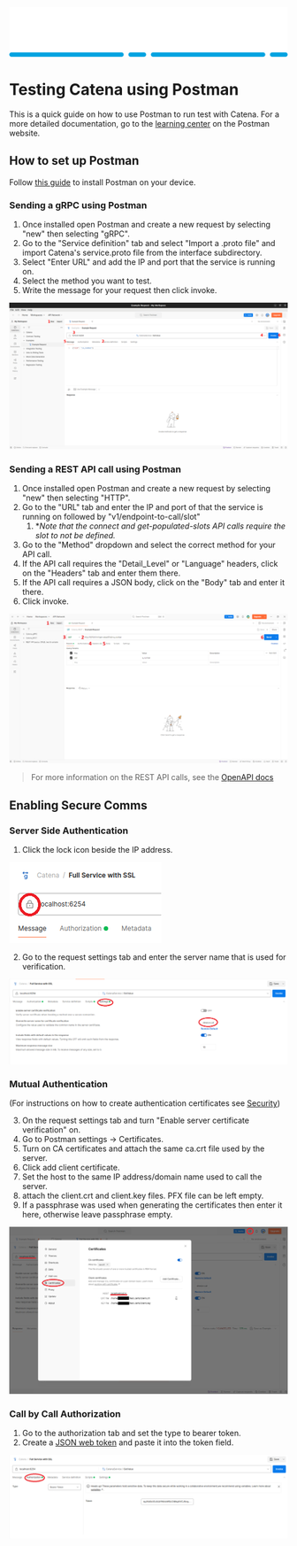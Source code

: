![Alt](images/Catena%20Logo_PMS2191%20&%20White.png)

# Testing Catena using Postman 
This is a quick guide on how to use Postman to run test with Catena. For a more detailed documentation, go to the [learning center](https://learning.postman.com/docs/introduction/overview/) on the Postman website.

## How to set up Postman
Follow [this guide](https://learning.postman.com/docs/getting-started/installation/installation-and-updates/) to install Postman on your device.

### Sending a gRPC using Postman
1. Once installed open Postman and create a new request by selecting "new" then selecting "gRPC". 
2. Go to the "Service definition" tab and select "Import a .proto file" and import Catena's service.proto file from the interface subdirectory. 
3. Select "Enter URL" and add the IP and port that the service is running on.
4. Select the method you want to test.
5. Write the message for your request then click invoke.

![Alt](images/Postman%20guide%20example.png) 

### Sending a REST API call using Postman
1. Once installed open Postman and create a new request by selecting "new" then selecting "HTTP". 
2. Go to the "URL" tab and enter the IP and port of that the service is running on followed by "v1/endpoint-to-call/slot"
    1. **Note that the connect and get-populated-slots API calls require the slot to not be defined.*
3. Go to the "Method" dropdown and select the correct method for your API call.
4. If the API call requires the "Detail_Level" or "Language" headers, click on the "Headers" tab and enter them there.
6. If the API call requires a JSON body, click on the "Body" tab and enter it there.
5. Click invoke.

![Alt](images/Postman%20guide%20example%20REST.png) 

> For more information on the REST API calls, see the [OpenAPI docs]()

## Enabling Secure Comms

### Server Side Authentication
1. Click the lock icon beside the IP address.

![Alt](images/Postman%20SSL%201.png)

2. Go to the request settings tab and enter the server name that is used for verification.

![Alt](images/Postman%20SSL%202.png)

### Mutual Authentication
(For instructions on how to create authentication certificates see [Security](Security.md))

3. On the request settings tab and turn "Enable server certificate verification" on.
4. Go to Postman settings -> Certificates.
5. Turn on CA certificates and attach the same ca.crt file used by the server.
6. Click add client certificate.
7. Set the host to the same IP address/domain name used  to call the server.
8. attach the client.crt and client.key files. PFX file can be left empty. 
9. If a passphrase was used when generating the certificates then enter it here, otherwise leave passphrase empty.

![Alt](images/Postman%20mTLS.png)


### Call by Call Authorization
1. Go to the authorization tab and set the type to bearer token. 
2. Create a [JSON web token](https://jwt.io/) and paste it into the token field.

![Alt](images/Postman%20Authorization.PNG)